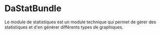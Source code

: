 DaStatBundle
===============

Le module de statistiques est un module technique qui permet de gérer des statistiques et d'en générer différents types de graphiques.
